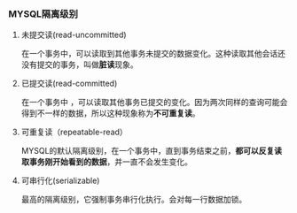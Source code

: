 ### MYSQL隔离级别

1. 未提交读(read-uncommitted)

   在一个事务中，可以读取到其他事务未提交的数据变化。这种读取其他会话还没有提交的事务，叫做**脏读**现象。

2. 已提交读(read-committed)

   在一个事务中 ，可以读取其他事务已提交的变化。因为两次同样的查询可能会得到不一样的数据，所以这种现象称为**不可重复读**。
	
3. 可重复读（repeatable-read）

   MYSQL的默认隔离级别，在一个事务中，直到事务结束之前，**都可以反复读取事务刚开始看到的数据**，并一直不会发生变化。

4. 可串行化(serializable)

   最高的隔离级别，它强制事务串行化执行。会对每一行数据加锁。